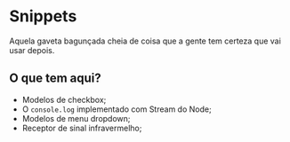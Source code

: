 # Snippets

Aquela gaveta bagunçada cheia de coisa que a gente tem certeza que vai usar depois.

## O que tem aqui?

- Modelos de checkbox;
- O `console.log` implementado com Stream do Node;
- Modelos de menu dropdown;
- Receptor de sinal infravermelho;